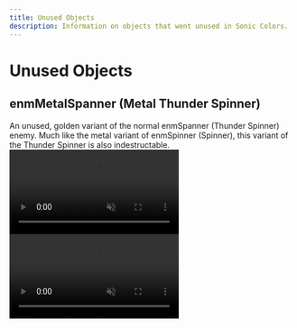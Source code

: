 ```yaml
---
title: Unused Objects
description: Information on objects that went unused in Sonic Colors.
---
```

# Unused Objects

## enmMetalSpanner (Metal Thunder Spinner)
An unused, golden variant of the normal enmSpanner (Thunder Spinner) enemy.
Much like the metal variant of enmSpinner (Spinner), this variant of the Thunder Spinner is also indestructable. 
<video autoplay loop muted defaultmuted playsinline>
  <source src="../assets/unused/enmMetalSpanner1.webm" type="video/webm">
</video>
<video autoplay loop muted defaultmuted playsinline>
  <source src="../assets/unused/enmMetalSpanner2.webm" type="video/webm">
</video>